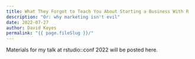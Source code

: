 ```yaml
---
title: What They Forgot to Teach You About Starting a Business With R
description: "Or: why marketing isn't evil"
date: 2022-07-27
author: David Keyes
permalink: "{{ page.fileSlug }}/"
---
```


Materials for my talk at rstudio::conf 2022 will be posted here.
